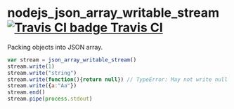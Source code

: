 # nodejs_json_array_writable_stream [![Travis CI badge](https://travis-ci.org/aa6/nodejs_json_array_writable_stream.svg?branch=master) Travis CI](https://travis-ci.org/aa6/nodejs_json_array_writable_stream)
Packing objects into JSON array.
```javascript
var stream = json_array_writable_stream()
stream.write(1)
stream.write("string")
stream.write(function(){return null}) // TypeError: May not write null values to stream
stream.write({a:"Aa"})
stream.end()
stream.pipe(process.stdout)
```